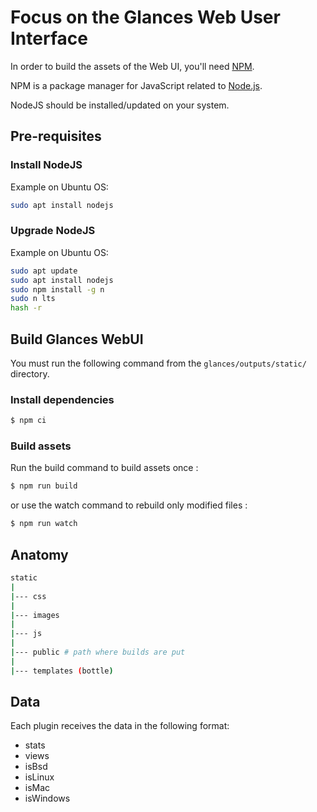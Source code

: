 # Focus on the Glances Web User Interface

In order to build the assets of the Web UI, you'll need [NPM](https://docs.npmjs.com/getting-started/what-is-npm).

NPM is a package manager for JavaScript related to [Node.js](https://nodejs.org/en/).

NodeJS should be installed/updated on your system.

## Pre-requisites

### Install NodeJS

Example on Ubuntu OS:

```bash
sudo apt install nodejs
```

### Upgrade NodeJS

Example on Ubuntu OS:

```bash
sudo apt update
sudo apt install nodejs
sudo npm install -g n
sudo n lts
hash -r
```

## Build Glances WebUI

You must run the following command from the `glances/outputs/static/` directory.

### Install dependencies

```bash
$ npm ci
```

### Build assets

Run the build command to build assets once :

```bash
$ npm run build
```

or use the watch command to rebuild only modified files :

```bash
$ npm run watch
```

## Anatomy

```bash
static
|
|--- css
|
|--- images
|
|--- js
|
|--- public # path where builds are put
|
|--- templates (bottle)
```

## Data

Each plugin receives the data in the following format:

* stats
* views
* isBsd
* isLinux
* isMac
* isWindows
